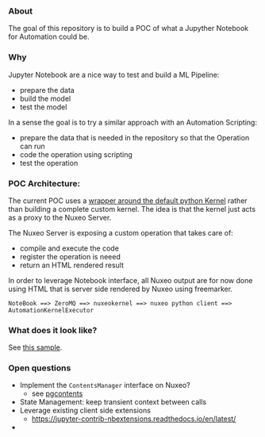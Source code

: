### About

The goal of this repository is to build a POC of what a Jupyther Notebook for Automation could be.

### Why

Jupyter Notebook are a nice way to test and build a ML Pipeline:

 - prepare the data
 - build the model
 - test the model

In a sense the goal is to try a similar approach with an Automation Scripting:

 - prepare the data that is needed in the repository so that the Operation can run
 - code the operation using scripting
 - test the operation

### POC Architecture:

The current POC uses a [wrapper around the default python Kernel](https://jupyter-client.readthedocs.io/en/stable/wrapperkernels.html) rather than building a complete custom kernel.
The idea is that the kernel just acts as a proxy to the Nuxeo Server.

The Nuxeo Server is exposing a custom operation that takes care of:

 - compile and execute the code
 - register the operation is neeed
 - return an HTML rendered result

In order to leverage Notebook interface, all Nuxeo output are for now done using HTML that is server side rendered by Nuxeo using freemarker.



    NoteBook ==> ZeroMQ ==> nuxeokernel ==> nuxeo python client ==> AutomationKernelExecutor

### What does it look like?

See [this sample](samples/TestingAutomation.ipynb).


### Open questions

 - Implement the `ContentsManager` interface on Nuxeo?
    - see [pgcontents](https://github.com/quantopian/pgcontents) 
 - State Management: keep transient context between calls
 - Leverage existing client side extensions
 	- https://jupyter-contrib-nbextensions.readthedocs.io/en/latest/
 - 